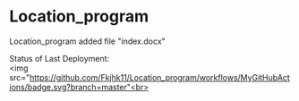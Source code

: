 # Location_program

Location_program
added file "index.docx"

Status of Last Deployment:<br>
<img src="https://github.com/Fkjhk11/Location_program/workflows/MyGitHubActions/badge.svg?branch=master"<br>

